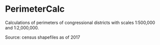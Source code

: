 # PerimeterCalc

Calculations of perimeters of congressional districts with scales 1:500,000 and 1:2,000,000. 

Source: census shapefiles as of 2017
